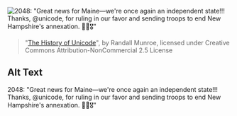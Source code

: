 ![2048: "Great news for Maine—we're once again an independent state!!! Thanks, @unicode, for ruling in our favor and sending troops to end New Hampshire's annexation. 🙏🚁🎖️"](https://imgs.xkcd.com/comics/the_history_of_unicode.png)
> "[The History of Unicode](https://xkcd.com/1953/)", by Randall Munroe, licensed under Creative Commons Attribution-NonCommercial 2.5 License

## Alt Text
2048: "Great news for Maine—we're once again an independent state!!! Thanks, @unicode, for ruling in our favor and sending troops to end New Hampshire's annexation. 🙏🚁🎖️"
